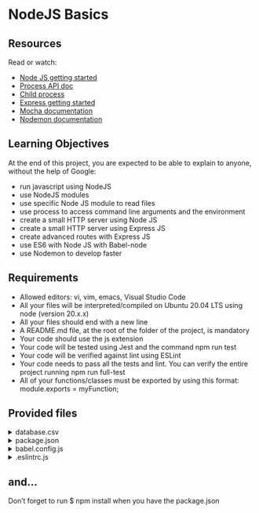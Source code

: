 # NodeJS Basics

## Resources
Read or watch:

- [Node JS getting started](https://nodejs.org/en/learn/getting-started/introduction-to-nodejs)
- [Process API doc](https://node.readthedocs.io/en/latest/api/process/)
- [Child process](https://nodejs.org/api/child_process.html)
- [Express getting started](https://expressjs.com/en/starter/installing.html)
- [Mocha documentation](https://mochajs.org/)
- [Nodemon documentation](https://github.com/remy/nodemon#nodemon)

## Learning Objectives
At the end of this project, you are expected to be able to explain to anyone, without the help of Google:

- run javascript using NodeJS
- use NodeJS modules
- use specific Node JS module to read files
- use process to access command line arguments and the environment
- create a small HTTP server using Node JS
- create a small HTTP server using Express JS
- create advanced routes with Express JS
- use ES6 with Node JS with Babel-node
- use Nodemon to develop faster

## Requirements
- Allowed editors: vi, vim, emacs, Visual Studio Code
- All your files will be interpreted/compiled on Ubuntu 20.04 LTS using node (version 20.x.x)
- All your files should end with a new line
- A README.md file, at the root of the folder of the project, is mandatory
- Your code should use the js extension
- Your code will be tested using Jest and the command npm run test
- Your code will be verified against lint using ESLint
- Your code needs to pass all the tests and lint. You can verify the entire project running npm run full-test
- All of your functions/classes must be exported by using this format: module.exports = myFunction;

## Provided files
<details>
  <summary>database.csv</summary>
    ```
    firstname,lastname,age,field
    Johann,Kerbrou,30,CS
    Guillaume,Salou,30,SWE
    Arielle,Salou,20,CS
    Jonathan,Benou,30,CS
    Emmanuel,Turlou,40,CS
    Guillaume,Plessous,35,CS
    Joseph,Crisou,34,SWE
    Paul,Schneider,60,SWE
    Tommy,Schoul,32,SWE
    Katie,Shirou,21,CS
    ```
</details>

<details>
  <summary>package.json</summary>
    ```
    {
      "name": "node_js_basics",
      "version": "1.0.0",
      "description": "",
      "main": "index.js",
      "scripts": {
        "lint": "./node_modules/.bin/eslint",
        "check-lint": "lint [0-9]*.js",
        "test": "./node_modules/mocha/bin/mocha --require babel-register --exit",
        "dev": "nodemon --exec babel-node --presets babel-preset-env ./server.js ./database.csv"
      },
      "author": "",
      "license": "ISC",
      "dependencies": {
        "chai-http": "^4.3.0",
        "express": "^4.17.1"
      },
      "devDependencies": {
          "babel-cli": "^6.26.0",
          "babel-preset-env": "^1.7.0",
          "lint": "*",
          "eslint": "^6.8.0",
          "eslint-config-airbnb-base": "^14.2.1",
          "eslint-plugin-import": "^2.29.1",
          "eslint-plugin-jest": "^22.21.0",
          "nodemon": "^2.0.22",
          "chai": "^4.4.1",
          "mocha": "^6.2.3",
          "request": "^2.88.2",
          "sinon": "^7.5.0"
      }
    }
    ```
</details>

<details>
  <summary>babel.config.js</summary>
    ```
    module.exports = {
      presets: [
        [
          '@babel/preset-env',
          {
            targets: {
              node: 'current',
            },
          },
        ],
      ],
    };
    ```
</details>

<details>
  <summary>.eslintrc.js</summary>
    ```
    module.exports = {
      env: {
        browser: false,
        es6: true,
        jest: true,
      },
      extends: [
        'airbnb-base',
        'plugin:jest/all',
      ],
      globals: {
        Atomics: 'readonly',
        SharedArrayBuffer: 'readonly',
      },
      parserOptions: {
        ecmaVersion: 2018,
        sourceType: 'module',
      },
      plugins: ['jest'],
      rules: {
        'max-classes-per-file': 'off',
        'no-underscore-dangle': 'off',
        'no-console': 'off',
        'no-shadow': 'off',
        'no-restricted-syntax': [
          'error',
          'LabeledStatement',
          'WithStatement',
        ],
      },
      overrides:[
        {
          files: ['*.js'],
          excludedFiles: 'babel.config.js',
        }
      ]
    };
    ```
</details>

## and...
Don’t forget to run $ npm install when you have the package.json